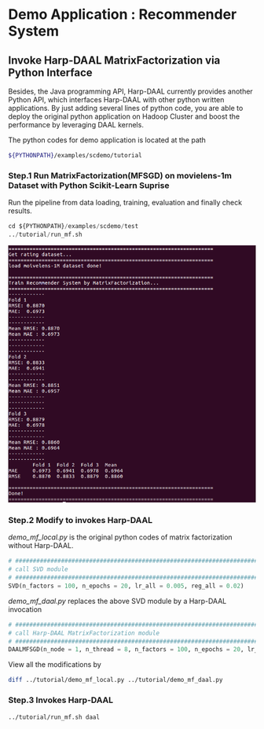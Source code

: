 # Demo Application : Recommender System

## Invoke Harp-DAAL MatrixFactorization via Python Interface 

Besides, the Java programming API, Harp-DAAL currently provides another Python API, which interfaces 
Harp-DAAL with other python written applications. By just adding several lines of python code, you 
are able to deploy the original python application on Hadoop Cluster and boost the performance by 
leveraging DAAL kernels. 

The python codes for demo application is located at the path

```bash
${PYTHONPATH}/examples/scdemo/tutorial
```

### Step.1 Run MatrixFactorization(MFSGD) on movielens-1m Dataset with Python Scikit-Learn Suprise 

Run the pipeline from data loading, training, evaluation and finally check results.

```python
cd ${PYTHONPATH}/examples/scdemo/test
../tutorial/run_mf.sh
```
![screen shot of results](mf_runlocal.png)


### Step.2 Modify to invokes Harp-DAAL

*demo_mf_local.py* is the original python codes of matrix factorization without Harp-DAAL. 
```python
# ############################################################################
# call SVD module 
# ############################################################################
SVD(n_factors = 100, n_epochs = 20, lr_all = 0.005, reg_all = 0.02)
```
*demo_mf_daal.py* replaces the above SVD module by a Harp-DAAL invocation

```python
# ############################################################################
# call Harp-DAAL MatrixFactorization module 
# ############################################################################
DAALMFSGD(n_node = 1, n_thread = 8, n_factors = 100, n_epochs = 20, lr_all = 0.005, reg_all = 0.02)
```

View all the modifications by
```bash
diff ../tutorial/demo_mf_local.py ../tutorial/demo_mf_daal.py
```

### Step.3 Invokes Harp-DAAL

```bash
../tutorial/run_mf.sh daal
```

